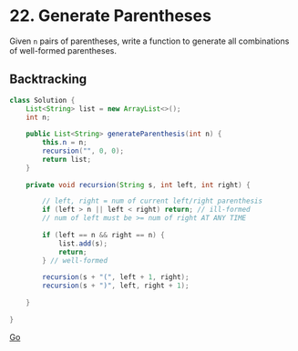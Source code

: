 # 22. Generate Parentheses
Given ```n``` pairs of parentheses, write a function to generate all combinations of well-formed parentheses.

## Backtracking

```java
class Solution {
    List<String> list = new ArrayList<>();
    int n;
    
    public List<String> generateParenthesis(int n) {
        this.n = n;
        recursion("", 0, 0);
        return list;
    }
    
    private void recursion(String s, int left, int right) {

        // left, right = num of current left/right parenthesis
        if (left > n || left < right) return; // ill-formed
        // num of left must be >= num of right AT ANY TIME
        
        if (left == n && right == n) {
            list.add(s);
            return;
        } // well-formed
        
        recursion(s + "(", left + 1, right);
        recursion(s + ")", left, right + 1);
        
    }
    
}
```
[Go](../Go/lc22.go)